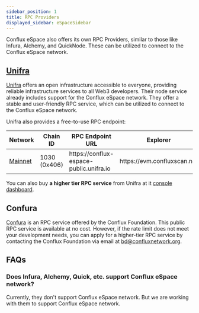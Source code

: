 ```yaml
---
sidebar_position: 1
title: RPC Providers
displayed_sidebar: eSpaceSidebar
---
```


Conflux eSpace also offers its own RPC Providers, similar to those like Infura, Alchemy, and QuickNode. These can be utilized to connect to the Conflux eSpace network.

## [Unifra](https://unifra.io/)

[Unifra](https://unifra.io/) offers an open infrastructure accessible to everyone, providing reliable infrastructure services to all Web3 developers. Their node service already includes support for the Conflux eSpace network.
They offer a stable and user-friendly RPC service, which can be utilized to connect to the Conflux eSpace network.

Unifra also provides a free-to-use RPC endpoint:

| Network             | Chain ID                        | RPC Endpoint URL                         | Explorer                     |
| ------------------- | ------------------------------- | ---------------------------------------- | ---------------------------- |
| [Mainnet](#mainnet) | 1030 (0x406) | https\://conflux-espace-public.unifra.io | https\://evm.confluxscan.net |

You can also buy **a higher tier RPC service** from Unifra at it [console dashboard](https://console.unifra.io/).

## Confura

[Confura](../../network-endpoints) is an RPC service offered by the Conflux Foundation. This public RPC service is available at no cost. However, if the rate limit does not meet your development needs, you can apply for a higher-tier RPC service by contacting the Conflux Foundation via email at [bd@confluxnetwork.org](mailto:bd@confluxnetwork.org).

## FAQs

### Does Infura, Alchemy, Quick, etc. support Conflux eSpace network?

Currently, they don't support Conflux eSpace network. But we are working with them to support Conflux eSpace network.
